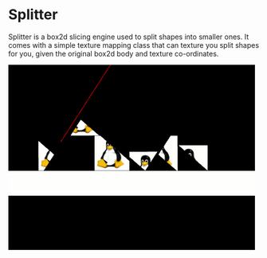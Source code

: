 Splitter
========

Splitter is a box2d slicing engine used to split shapes into smaller ones. It comes with a simple texture mapping class that can texture you split shapes for you, given the original box2d body and texture co-ordinates.


![ScreenShot](https://raw.githubusercontent.com/SundeepK/Splitter/master/images/splitter_test_image.png)


